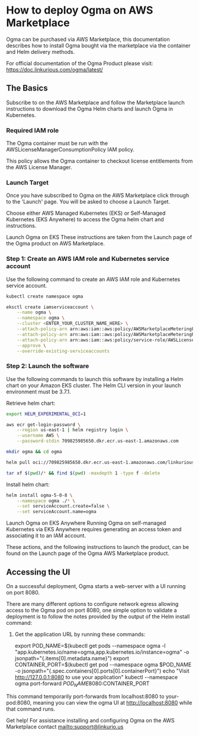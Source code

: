 # How to deploy Ogma on AWS Marketplace

Ogma can be purchased via AWS Marketplace, this documentation describes how to install Ogma bought via the marketplace via the container and Helm delivery methods.

For official documentation of the Ogma Product please visit: <https://doc.linkurious.com/ogma/latest/>

## The Basics

Subscribe to  on the AWS Marketplace and follow the Marketplace launch instructions to download the Ogma Helm charts and launch Ogma in Kubernetes.

### Required IAM role

The Ogma container must be run with the AWSLicenseManagerConsumptionPolicy IAM policy.

This policy allows the Ogma container to checkout license entitlements from the AWS License Manager.

### Launch Target

Once you have subscribed to Ogma on the AWS Marketplace click through to the 'Launch' page. You will be asked to choose a Launch Target.

Choose either AWS Managed Kubernetes (EKS) or Self-Managed Kubernetes (EKS Anywhere) to access the Ogma helm chart and instructions.

Launch Ogma on EKS
These instructions are taken from the Launch page of the Ogma product on AWS Marketplace.

### Step 1: Create an AWS IAM role and Kubernetes service account

Use the following command to create an AWS IAM role and Kubernetes service account.

```sh
kubectl create namespace ogma
```

```sh
eksctl create iamserviceaccount \
    --name ogma \
    --namespace ogma \
    --cluster <ENTER_YOUR_CLUSTER_NAME_HERE> \
    --attach-policy-arn arn:aws:iam::aws:policy/AWSMarketplaceMeteringFullAccess \
    --attach-policy-arn arn:aws:iam::aws:policy/AWSMarketplaceMeteringRegisterUsage \
    --attach-policy-arn arn:aws:iam::aws:policy/service-role/AWSLicenseManagerConsumptionPolicy \
    --approve \
    --override-existing-serviceaccounts
```

### Step 2: Launch the software

Use the following commands to launch this software by installing a Helm chart on your Amazon EKS cluster. The Helm CLI version in your launch environment must be 3.7.1.

Retrieve helm chart:

```sh
export HELM_EXPERIMENTAL_OCI=1

aws ecr get-login-password \
    --region us-east-1 | helm registry login \
    --username AWS \
    --password-stdin 709825985650.dkr.ecr.us-east-1.amazonaws.com

mkdir ogma && cd ogma

helm pull oci://709825985650.dkr.ecr.us-east-1.amazonaws.com/linkurious/ogma --version 5.0.8

tar xf $(pwd)/* && find $(pwd) -maxdepth 1 -type f -delete
```

Install helm chart:

```sh
helm install ogma-5-0-8 \
    --namespace ogma ./* \
    --set serviceAccount.create=false \
    --set serviceAccount.name=ogma
```

Launch Ogma on EKS Anywhere
Running Ogma on self-managed Kubernetes via EKS Anywhere requires generating an access token and associating it to an IAM account.

These actions, and the following instructions to launch the product, can be found on the Launch page of the Ogma AWS Marketplace product.

## Accessing the UI

On a successful deployment, Ogma starts a web-server with a UI running on port 8080.

There are many different options to configure network egress allowing access to the Ogma pod on port 8080, one simple option to validate a deployment is to follow the notes provided by the output of the Helm install command:

1. Get the application URL by running these commands:

      export POD_NAME=$(kubectl get pods --namespace ogma -l "app.kubernetes.io/name=ogma,app.kubernetes.io/instance=ogma" -o jsonpath="{.items[0].metadata.name}")
      export CONTAINER_PORT=$(kubectl get pod --namespace ogma $POD_NAME -o jsonpath="{.spec.containers[0].ports[0].containerPort}")
      echo "Visit http://127.0.0.1:8080 to use your application"
      kubectl --namespace ogma port-forward $POD_NAME 8080:$CONTAINER_PORT

This command temporarily port-forwards from localhost:8080 to your-pod:8080, meaning you can view the ogma UI at <http://localhost:8080> while that command runs.

Get help!
For assistance installing and configuring Ogma on the AWS Marketplace contact <mailto:support@linkurio.us>
